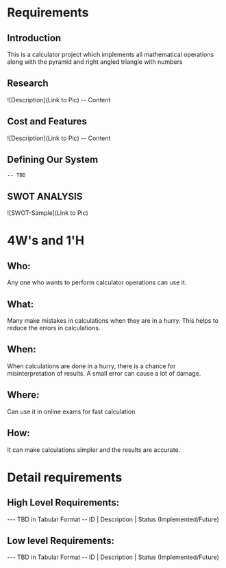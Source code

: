 # Requirements
## Introduction
 This is a calculator project which implements all mathematical operations along with the pyramid and right angled triangle with numbers

## Research
![Description](Link to Pic)
-- Content 
## Cost and Features
![Description](Link to Pic)
-- Content 
## Defining Our System
    -- TBD
## SWOT ANALYSIS
![SWOT-Sample](Link to Pic)

# 4W&#39;s and 1&#39;H

## Who:

Any one who wants to perform calculator operations can use it.

## What:

Many make mistakes in calculations when they are in a hurry. This helps to reduce the errors in calculations.

## When:

When calculations are done in a hurry, there is a chance for misinterpretation of results. A small error can cause a lot of damage.

## Where:

Can use it in online exams for fast calculation

## How:

It can make calculations simpler and the results are accurate.

# Detail requirements
## High Level Requirements:
--- TBD in Tabular Format 
-- ID | Description | Status (Implemented/Future)


##  Low level Requirements:
--- TBD in Tabular Format 
-- ID | Description | Status (Implemented/Future)
